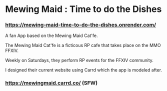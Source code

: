 # Mewing Maid : Time to do the Dishes

### https://mewing-maid-time-to-do-the-dishes.onrender.com/

A fan App based on the Mewing Maid Cat'fe.

The Mewing Maid Cat'fe is a ficticous RP cafe that takes place on the MMO FFXIV.

Weekly on Saturdays, they perform RP events for the FFXIV community.

I designed their current website using Carrd which the app is modeled after. 

### https://mewingmaid.carrd.co/ (SFW)

